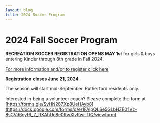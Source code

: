 ```yaml
---
layout: blog
title: 2024 Soccer Program 
---
```


# 2024 Fall Soccer Program


**RECREATION SOCCER REGISTRATION OPENS MAY 1st** for girls & boys entering Kinder through 8th grade in Fall 2024.

[For more information and/or to register click here](https://rutherfordnj.recdesk.com/Community/Program?category=12)

**Registration closes June 21, 2024.**

The season will start mid-September. Rutherford residents only.

Interested in being a volunteer coach? Please complete the form at [https://forms.gle/SyHN287Xp8UeHAyb8](https://docs.google.com/forms/d/e/1FAIpQLSe5GLbHZE01Vz-8sCVd6cyf6_Z_RXAhUc8e0ltwXIvRwr-TtQ/viewform)
